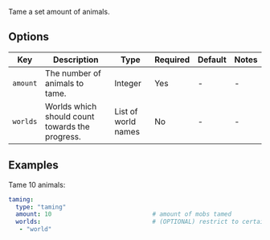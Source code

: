 Tame a set amount of animals.

## Options

| Key      | Description                                     | Type                | Required | Default | Notes |
|----------|-------------------------------------------------|---------------------|----------|---------|-------|
| `amount` | The number of animals to tame.                  | Integer             | Yes      | \-      | \-    |
| `worlds` | Worlds which should count towards the progress. | List of world names | No       | \-      | \-    |

## Examples

Tame 10 animals:

``` yaml
taming:
  type: "taming"
  amount: 10                            # amount of mobs tamed
  worlds:                               # (OPTIONAL) restrict to certain worlds
   - "world"
```
